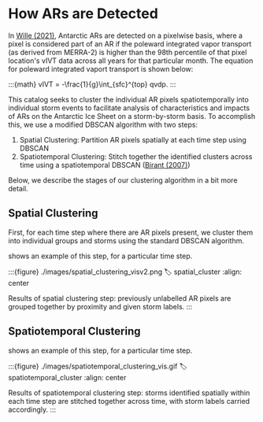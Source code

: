 # How ARs are Detected

In [Wille (2021)](https://agupubs.onlinelibrary.wiley.com/doi/full/10.1029/2020JD033788), Antarctic ARs are detected on a pixelwise basis, where a pixel is considered part of an AR if the poleward integrated vapor transport (as derived from MERRA-2) is higher than the 98th percentile of that pixel location's vIVT data across all years for that particular month. The equation for poleward integrated vaport transport is shown below:

:::{math}
vIVT = -\frac{1}{g}\int_{sfc}^{top} qvdp.
:::

This catalog seeks to cluster the individual AR pixels spatiotemporally into individual storm events to facilitate analysis of characteristics and impacts of ARs on the Antarctic Ice Sheet on a storm-by-storm basis. To accomplish this, we use a modified DBSCAN algorithm with two steps:

1. Spatial Clustering: Partition AR pixels spatially at each time step using DBSCAN
2. Spatiotemporal Clustering: Stitch together the identified clusters across time using a spatiotemporal DBSCAN ([Birant (2007)](https://www.sciencedirect.com/science/article/pii/S0169023X06000218))

Below, we describe the stages of our clustering algorithm in a bit more detail.

## Spatial Clustering

First, for each time step where there are AR pixels present, we cluster them into individual groups and storms using the standard DBSCAN algorithm.

[](#spatial_cluster) shows an example of this step, for a particular time step.

:::{figure} ./images/spatial_clustering_visv2.png
:label: spatial_cluster
:align: center

Results of spatial clustering step: previously unlabelled AR pixels are grouped together by proximity and given storm labels.
:::

## Spatiotemporal Clustering

[](#spatiotemporal_cluster) shows an example of this step, for a particular time step.

:::{figure} ./images/spatiotemporal_clustering_vis.gif
:label: spatiotemporal_cluster
:align: center

Results of spatiotemporal clustering step: storms identified spatially within each time step are stitched together across time, with storm labels carried accordingly.
:::
